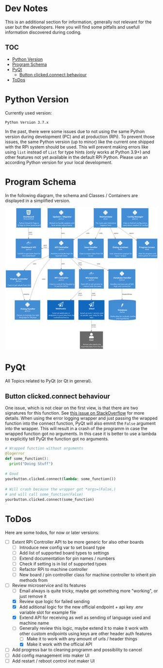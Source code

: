 # Dev Notes <!-- omit in toc -->

This is an additional section for information, generally not relevant for the user but the developers. Here you will find some pitfalls and usefull information discovered during coding.

## TOC  <!-- omit in toc -->

- [Python Version](#python-version)
- [Program Schema](#program-schema)
- [PyQt](#pyqt)
  - [Button clicked.connect behaviour](#button-clickedconnect-behaviour)
- [ToDos](#todos)


# Python Version

Currently used version:

```
Python Version 3.7.x
```

In the past, there were some issues due to not using the same Python version during development (PC) and at production (RPi). To prevent those issues, the same Python version (up to minor) like the current one shipped with the RPi system should be used. This will prevent making errors like using `list` instead of `List` for type hints (only works at Python 3.9+) and other features not yet available in the default RPi Python. Please use an according Python version for your local development.

# Program Schema

In the following diagram, the schema and Classes / Containers are displayed in a simplified version.

![ProgramSchema](diagrams/out/ProgramSchema.svg)

# PyQt

All Topics related to PyQt (or Qt in general).

## Button clicked.connect behaviour

One issue, which is not clear on the first view, is that there are two signatures for this function. See [this issue on StackOverflow](https://stackoverflow.com/questions/53110309/qpushbutton-clicked-fires-twice-when-autowired-using-ui-form/53110495#53110495) for more details. When using the error logging wrapper and just passing the wrapped function into the connect function, PyQt will also emmit the `False` argument into the wrapper. This will result in a crash of the programm in case the wrapped function got no arguments. In this case it is better to use a lambda to explicitly tell PyQt the function got no arguments.

```Python
# Wrapped function without arguments
@logerror
def some_function():
  print("Doing Stuff")

# Good
yourbutton.clicked.connect(lambda: some_function())

# Will crash because the wrapper got *args=(False,)
# and will call some_function(False)
yourbutton.clicked.connect(some_function)
```


# ToDos

Here are some todos, for now or later versions:

- [ ] Extent RPi Controller API to be more generic for also other boards
  - [ ] Introduce new config var to set board type
  - [ ] Add list of supported board types to settings
  - [ ] Extend documentation for pin names / numbers
  - [ ] Check if setting is in list of supported types
  - [ ] Refactor RPi to machine controller
  - [ ] New board / pin controlller class for machine controller to inherit pin methods from
- [ ] Review microservice and its features
  - [ ] Email always is quite tricky, maybe get something more "working", or just remove it
  - [x] Review que logic for failed sending
  - [x] Add aditional logic for the new official endpoint + api key .env variable slot for example file
  - [x] Extend API for receiving as well as sending of language used and machine name
  - [ ] Generally review this logic, maybe extend it to make it work with other custom endpoints using keys are other header auth features
    - [ ] Make it to work with any amount of urls / header things
    - [x] Make it work with the official API
- [ ] Add progress bar to cleaning programm and possibility to cancel
- [ ] Add config management into maker UI
- [ ] Add restart / reboot control inot maker UI  
